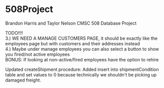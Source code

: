 # 508Project
Brandon Harris and Taylor Nelson CMSC 508 Database Project

TODO!!!!<br>
3.) WE NEED A MANAGE CUSTOMERS PAGE, it should be exactly like the employees page but with customers and their addresses instead<br>
4.) Maybe under manage employees you can also select a button to show you fired/not active employees<br>
      BONUS: If looking at non-active/fired employees have the option to rehire



Updated createShipment procedure: Added insert into shipmentCondition table and set values to 0 because technically we shouldn't be picking up damaged freight.
